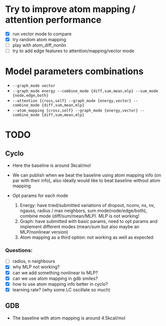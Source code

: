 # Try to improve atom mapping / attention performance
- [x] run vector mode to compare
- [x] try random atom mapping
- [ ] play with atom_diff_nonlin
- [ ] try to add edge features to attention/mapping/vector mode

# Model parameters combinations

- `--graph_mode vector`
- `--graph_mode energy --combine_mode {diff,sum,mean,mlp} --sum_mode {node,edge,both}`
- `--attention {cross,self} --graph_mode {energy,vector} --combine_mode {diff,sum,mean,mlp}`
- `--atom_mapping {cross,self} --graph_mode {energy,vector} --combine_mode {diff,sum,mean,mlp}`

# TODO

## Cyclo
- Here the baseline is around 3kcal/mol
- We can publish when we beat the baseline using atom mapping info (on par with their info), also ideally would like to beat baseline without atom mapping 

- Opt params for each mode
    1. Energy: have tried/submitted variations of dropout, nconv, ns, nv, ngauss, radius / max neighbors, sum mode(node/edge/both), combine mode (diff/sum/mean/MLP). MLP is not working!
   2. Graph: have submitted with basic params, need to opt params and implement different modes (mean/sum but also maybe an MLP/nonlinear version)
   3. Atom mapping as a third option: not working as well as expected

### Questions:
- [ ] radius, n neighbours
- [x] why MLP not working?
- [x] can we add something nonlinear to MLP? 
- [x] can we use atom mapping in gdb smiles?
- [x] how to use atom mapping info better in cyclo?
- [x] learning rate? (why some LC oscillate so much)

## GDB
- The baseline with atom mapping is around 4.5kcal/mol

